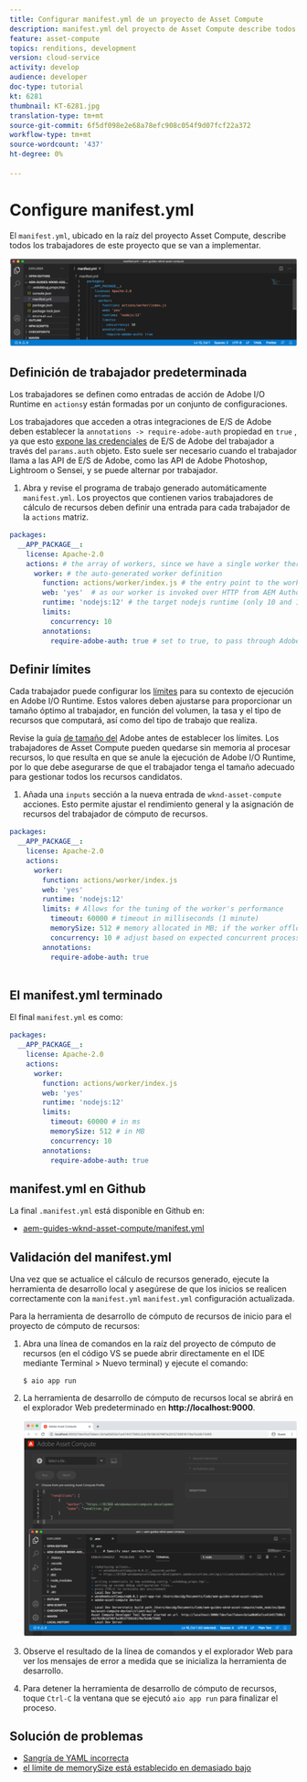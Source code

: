 ```yaml
---
title: Configurar manifest.yml de un proyecto de Asset Compute
description: manifest.yml del proyecto de Asset Compute describe todos los trabajadores de este proyecto que se implementarán.
feature: asset-compute
topics: renditions, development
version: cloud-service
activity: develop
audience: developer
doc-type: tutorial
kt: 6281
thumbnail: KT-6281.jpg
translation-type: tm+mt
source-git-commit: 6f5df098e2e68a78efc908c054f9d07fcf22a372
workflow-type: tm+mt
source-wordcount: '437'
ht-degree: 0%

---
```



# Configure manifest.yml

El `manifest.yml`, ubicado en la raíz del proyecto Asset Compute, describe todos los trabajadores de este proyecto que se van a implementar.

![manifest.yml](./assets/manifest/manifest.png)

## Definición de trabajador predeterminada

Los trabajadores se definen como entradas de acción de Adobe I/O Runtime en `actions`y están formadas por un conjunto de configuraciones.

Los trabajadores que acceden a otras integraciones de E/S de Adobe deben establecer la `annotations -> require-adobe-auth` propiedad en `true` , ya que esto [expone las credenciales](https://docs.adobe.com/content/help/en/asset-compute/using/extend/develop-custom-application.html#access-adobe-apis) de E/S de Adobe del trabajador a través del `params.auth` objeto. Esto suele ser necesario cuando el trabajador llama a las API de E/S de Adobe, como las API de Adobe Photoshop, Lightroom o Sensei, y se puede alternar por trabajador.

1. Abra y revise el programa de trabajo generado automáticamente `manifest.yml`. Los proyectos que contienen varios trabajadores de cálculo de recursos deben definir una entrada para cada trabajador de la `actions` matriz.

```yml
packages:
  __APP_PACKAGE__:
    license: Apache-2.0
    actions: # the array of workers, since we have a single worker there is only one entry beneath actions
      worker: # the auto-generated worker definition
        function: actions/worker/index.js # the entry point to the worker 
        web: 'yes'  # as our worker is invoked over HTTP from AEM Author service
        runtime: 'nodejs:12' # the target nodejs runtime (only 10 and 12 are supported)
        limits:
          concurrency: 10
        annotations:
          require-adobe-auth: true # set to true, to pass through Adobe I/O access token/client id via params.auth in the worker, typically required when the worker calls out to Adobe I/O APIs such as the Adobe Photoshop, Lightroom or Sensei APIs.
```

## Definir límites

Cada trabajador puede configurar los [límites](https://www.adobe.io/apis/experienceplatform/runtime/docs.html#!adobedocs/adobeio-runtime/master/guides/system_settings.md) para su contexto de ejecución en Adobe I/O Runtime. Estos valores deben ajustarse para proporcionar un tamaño óptimo al trabajador, en función del volumen, la tasa y el tipo de recursos que computará, así como del tipo de trabajo que realiza.

Revise la guía [de tamaño del](https://docs.adobe.com/content/help/en/asset-compute/using/extend/develop-custom-application.html#sizing-workers) Adobe antes de establecer los límites. Los trabajadores de Asset Compute pueden quedarse sin memoria al procesar recursos, lo que resulta en que se anule la ejecución de Adobe I/O Runtime, por lo que debe asegurarse de que el trabajador tenga el tamaño adecuado para gestionar todos los recursos candidatos.

1. Añada una `inputs` sección a la nueva entrada de `wknd-asset-compute` acciones. Esto permite ajustar el rendimiento general y la asignación de recursos del trabajador de cómputo de recursos.

```yml
packages:
  __APP_PACKAGE__:
    license: Apache-2.0
    actions: 
      worker:
        function: actions/worker/index.js 
        web: 'yes' 
        runtime: 'nodejs:12'
        limits: # Allows for the tuning of the worker's performance
          timeout: 60000 # timeout in milliseconds (1 minute)
          memorySize: 512 # memory allocated in MB; if the worker offloads heavy computational work to other Web services this number can be reduced
          concurrency: 10 # adjust based on expected concurrent processing and timeout 
        annotations:
          require-adobe-auth: true
           
```

## El manifest.yml terminado

El final `manifest.yml` es como:

```yml
packages:
  __APP_PACKAGE__:
    license: Apache-2.0
    actions: 
      worker:
        function: actions/worker/index.js 
        web: 'yes' 
        runtime: 'nodejs:12'
        limits:
          timeout: 60000 # in ms
          memorySize: 512 # in MB
          concurrency: 10 
        annotations:
          require-adobe-auth: true
```

## manifest.yml en Github

La final `.manifest.yml` está disponible en Github en:

+ [aem-guides-wknd-asset-compute/manifest.yml](https://github.com/adobe/aem-guides-wknd-asset-compute/blob/master/manifest.yml)


## Validación del manifest.yml

Una vez que se actualice el cálculo de recursos generado, ejecute la herramienta de desarrollo local y asegúrese de que los inicios se realicen correctamente con la `manifest.yml` `manifest.yml` configuración actualizada.

Para la herramienta de desarrollo de cómputo de recursos de inicio para el proyecto de cómputo de recursos:

1. Abra una línea de comandos en la raíz del proyecto de cómputo de recursos (en el código VS se puede abrir directamente en el IDE mediante Terminal > Nuevo terminal) y ejecute el comando:

   ```
   $ aio app run
   ```

1. La herramienta de desarrollo de cómputo de recursos local se abrirá en el explorador Web predeterminado en __http://localhost:9000__.

   ![ejecución de la aplicación de AIO](assets/environment-variables/aio-app-run.png)

1. Observe el resultado de la línea de comandos y el explorador Web para ver los mensajes de error a medida que se inicializa la herramienta de desarrollo.
1. Para detener la herramienta de desarrollo de cómputo de recursos, toque `Ctrl-C` la ventana que se ejecutó `aio app run` para finalizar el proceso.

## Solución de problemas

+ [Sangría de YAML incorrecta](../troubleshooting.md#incorrect-yaml-indentation)
+ [el límite de memorySize está establecido en demasiado bajo](../troubleshooting.md#memorysize-limit-is-set-too-low)
